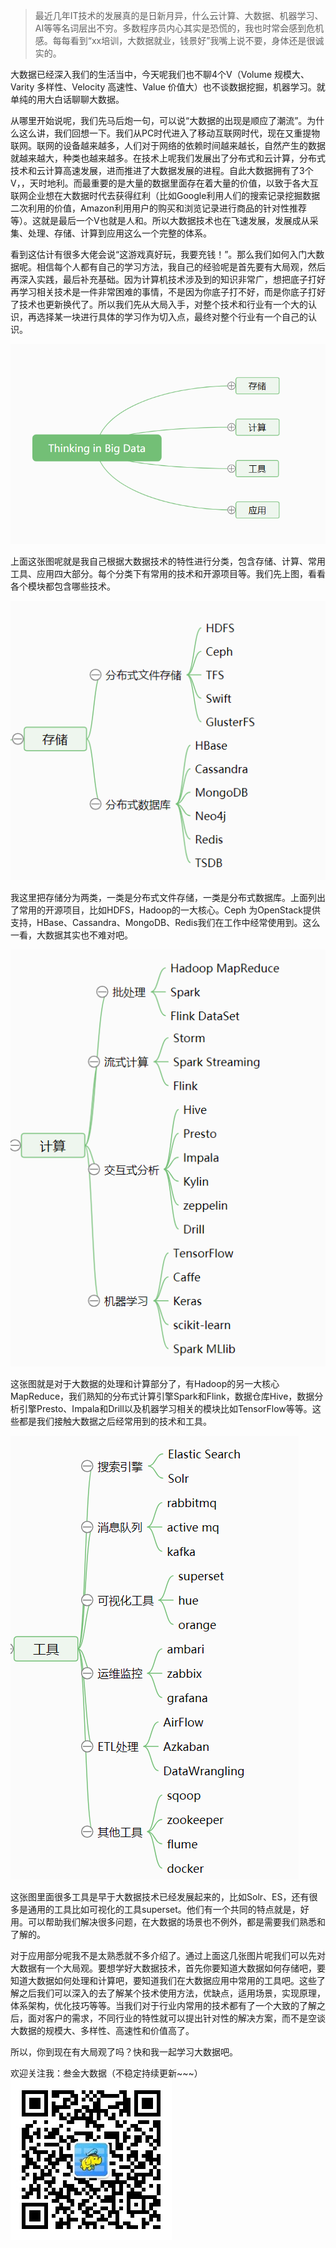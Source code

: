 > 最近几年IT技术的发展真的是日新月异，什么云计算、大数据、机器学习、AI等等名词层出不穷。多数程序员内心其实是恐慌的，我也时常会感到危机感。每每看到“xx培训，大数据就业，钱景好”我嘴上说不要，身体还是很诚实的。

大数据已经深入我们的生活当中，今天呢我们也不聊4个V（Volume 规模大、Varity 多样性、Velocity 高速性、Value 价值大）也不谈数据挖掘，机器学习。就单纯的用大白话聊聊大数据。

从哪里开始说呢，我们先马后炮一句，可以说“大数据的出现是顺应了潮流”。为什么这么讲，我们回想一下。我们从PC时代进入了移动互联网时代，现在又重提物联网。联网的设备越来越多，人们对于网络的依赖时间越来越长，自然产生的数据就越来越大，种类也越来越多。在技术上呢我们发展出了分布式和云计算，分布式技术和云计算高速发展，进而推进了大数据发展的进程。自此大数据拥有了3个V，，天时地利。而最重要的是大量的数据里面存在着大量的价值，以致于各大互联网企业想在大数据时代去获得红利（比如Google利用人们的搜索记录挖掘数据二次利用的价值，Amazon利用用户的购买和浏览记录进行商品的针对性推荐等）。这就是最后一个V也就是人和。所以大数据技术也在飞速发展，发展成从采集、处理、存储、计算到应用这么一个完整的体系。

看到这估计有很多大佬会说“这游戏真好玩，我要充钱！”。那么我们如何入门大数据呢。相信每个人都有自己的学习方法，我自己的经验呢是首先要有大局观，然后再深入实践，最后补充基础。因为计算机技术涉及到的知识非常广，想把底子打好再学习相关技术是一件非常困难的事情，不是因为你底子打不好，而是你底子打好了技术也更新换代了。所以我们先从大局入手，对整个技术和行业有一个大的认识，再选择某一块进行具体的学习作为切入点，最终对整个行业有一个自己的认识。

![bigdata](./imgs/bigdata.png)

上面这张图呢就是我自己根据大数据技术的特性进行分类，包含存储、计算、常用工具、应用四大部分。每个分类下有常用的技术和开源项目等。我们先上图，看看各个模块都包含哪些技术。

![storage](./imgs/storage.png)

我这里把存储分为两类，一类是分布式文件存储，一类是分布式数据库。上面列出了常用的开源项目，比如HDFS，Hadoop的一大核心。Ceph 为OpenStack提供支持，HBase、Cassandra、MongoDB、Redis我们在工作中经常使用到。这么一看，大数据其实也不难对吧。

![count](./imgs/count.png)

这张图就是对于大数据的处理和计算部分了，有Hadoop的另一大核心MapReduce，我们熟知的分布式计算引擎Spark和Flink，数据仓库Hive，数据分析引擎Presto、Impala和Drill以及机器学习相关的模块比如TensorFlow等等。这些都是我们接触大数据之后经常用到的技术和工具。

![other](./imgs/other.png)

这张图里面很多工具是早于大数据技术已经发展起来的，比如Solr、ES，还有很多是通用的工具比如可视化的工具superset。他们有一个共同的特点就是，好用。可以帮助我们解决很多问题，在大数据的场景也不例外，都是需要我们熟悉和了解的。

对于应用部分呢我不是太熟悉就不多介绍了。通过上面这几张图片呢我们可以先对大数据有一个大局观。要想学好大数据技术，首先你要知道大数据如何存储吧，要知道大数据如何处理和计算吧，要知道我们在大数据应用中常用的工具吧。这些了解之后我们可以深入的去了解某个技术使用方法，优缺点，适用场景，实现原理，体系架构，优化技巧等等。当我们对于行业内常用的技术都有了一个大致的了解之后，面对客户的需求，不同行业的特性就可以提出针对性的解决方案，而不是空谈大数据的规模大、多样性、高速性和价值高了。

所以，你到现在有大局观了吗？快和我一起学习大数据吧。

欢迎关注我：叁金大数据（不稳定持续更新~~~）
![qrcode](./imgs/qrcode.jpg)